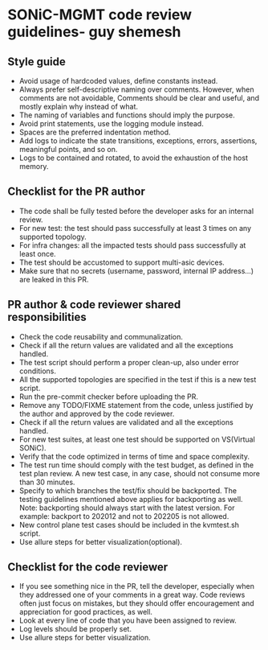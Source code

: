 # SONiC-MGMT code review guidelines- guy shemesh

## Style guide
- Avoid usage of hardcoded values, define constants instead.
- Always prefer self-descriptive naming over comments. However, when comments are not avoidable, Comments should be clear and useful, and mostly explain why instead of what.
- The naming of variables and functions should imply the purpose.
- Avoid print statements, use the logging module instead.
- Spaces are the preferred indentation method.
- Add logs to indicate the state transitions, exceptions, errors, assertions, meaningful points, and so on.
- Logs to be contained and rotated, to avoid the exhaustion of the host memory.


## Checklist for the PR author
- The code shall be fully tested before the developer asks for an internal review.
- For new test: the test should pass successfully at least 3 times on any supported topology.
- For infra changes: all the impacted tests should pass successfully at least once.
- The test should be accustomed to support multi-asic devices.
- Make sure that no secrets (username, password, internal IP address...) are leaked in this PR.

## PR author & code reviewer shared responsibilities
- Check the code reusability and communalization.
- Check if all the return values are validated and all the exceptions handled.
- The test script should perform a proper clean-up, also under error conditions.
- All the supported topologies are specified in the test if this is a new test script.
- Run the pre-commit checker before uploading the PR.
- Remove any TODO/FIXME statement from the code, unless justified by the author and approved by the code reviewer.
- Check if all the return values are validated and all the exceptions handled.
- For new test suites, at least one test should be supported on VS(Virtual SONiC).
- Verify that the code optimized in terms of time and space complexity.
- The test run time should comply with the test budget, as defined in the test plan review. A new test case, in any case, should not consume more than 30 minutes.
- Specify to which branches the test/fix should be backported. The testing guidelines mentioned above applies for backporting as well. Note: backporting should always start with the latest version. For example: backport to 202012 and not to 202205 is not allowed.
- New control plane test cases should be included in the kvmtest.sh script.
- Use allure steps for better visualization(optional).

## Checklist for the code reviewer
- If you see something nice in the PR, tell the developer, especially when they addressed one of your comments in a great way. Code reviews often just focus on mistakes, but they should offer encouragement and appreciation for good practices, as well.
- Look at every line of code that you have been assigned to review.
- Log levels should be properly set.
- Use allure steps for better visualization.
